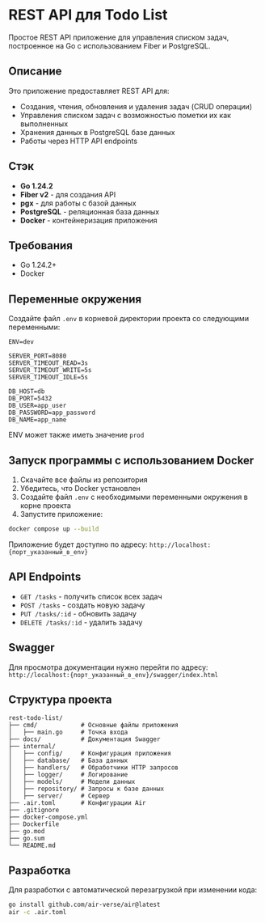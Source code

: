 # REST API для Todo List

Простое REST API приложение для управления списком задач, построенное на Go с использованием Fiber и PostgreSQL.

## Описание

Это приложение предоставляет REST API для:

- Создания, чтения, обновления и удаления задач (CRUD операции)
- Управления списком задач с возможностью пометки их как выполненных
- Хранения данных в PostgreSQL базе данных
- Работы через HTTP API endpoints

## Стэк

- **Go 1.24.2**
- **Fiber v2** - для создания API
- **pgx** - для работы с базой данных
- **PostgreSQL** - реляционная база данных
- **Docker** - контейнеризация приложения

## Требования

- Go 1.24.2+
- Docker

## Переменные окружения

Создайте файл `.env` в корневой директории проекта со следующими переменными:

```env
ENV=dev

SERVER_PORT=8080
SERVER_TIMEOUT_READ=3s
SERVER_TIMEOUT_WRITE=5s
SERVER_TIMEOUT_IDLE=5s

DB_HOST=db
DB_PORT=5432
DB_USER=app_user
DB_PASSWORD=app_password
DB_NAME=app_name
```

ENV может также иметь значение `prod`

## Запуск программы c использованием Docker

1. Скачайте все файлы из репозитория
2. Убедитесь, что Docker установлен
3. Создайте файл `.env` с необходимыми переменными окружения в корне проекта
4. Запустите приложение:

```bash
docker compose up --build
```

Приложение будет доступно по адресу: `http://localhost:{порт_указанный_в_env}`

## API Endpoints

- `GET /tasks` - получить список всех задач
- `POST /tasks` - создать новую задачу
- `PUT /tasks/:id` - обновить задачу
- `DELETE /tasks/:id` - удалить задачу

## Swagger
Для просмотра документации нужно перейти по адресу: `http://localhost:{порт_указанный_в_env}/swagger/index.html`

## Структура проекта

```
rest-todo-list/
├── cmd/            # Основные файлы приложения
│   ├── main.go     # Точка входа
├── docs/           # Документация Swagger
├── internal/
│   ├── config/     # Конфигурация приложения
│   ├── database/   # База данных
│   ├── handlers/   # Обработчики HTTP запросов
│   ├── logger/     # Логирование
│   ├── models/     # Модели данных
│   ├── repository/ # Запросы к базе данных
│   ├── server/     # Сервер
├── .air.toml       # Конфигурации Air
├── .gitignore
├── docker-compose.yml
├── Dockerfile
├── go.mod
├── go.sum
└── README.md
```

## Разработка

Для разработки с автоматической перезагрузкой при изменении кода:

```bash
go install github.com/air-verse/air@latest
air -c .air.toml
```
